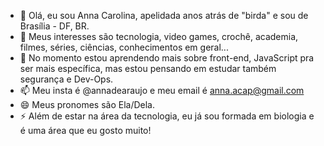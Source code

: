 - 👋 Olá, eu sou Anna Carolina, apelidada anos atrás de "birda" e sou de Brasília - DF, BR. 
- 👀 Meus interesses são tecnologia, video games, crochê, academia, filmes, séries, ciências, conhecimentos em geral...
- 🌱 No momento estou aprendendo mais sobre front-end, JavaScript pra ser mais específica, mas estou pensando em estudar também segurança e Dev-Ops.
- 📫 Meu insta é @annadearaujo e meu email é anna.acap@gmail.com 
- 😄 Meus pronomes são Ela/Dela.
- ⚡ Além de estar na área da tecnologia, eu já sou formada em biologia e é uma área que eu gosto muito!

<!---
b1rdaaj/b1rdaaj is a ✨ special ✨ repository because its `README.md` (this file) appears on your GitHub profile.
You can click the Preview link to take a look at your changes.
--->
